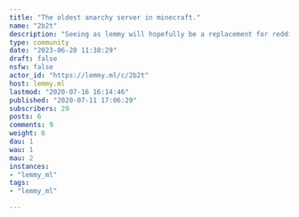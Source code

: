 ```yaml
---
title: "The oldest anarchy server in minecraft." 
name: "2b2t"
description: "Seeing as lemmy will hopefully be a replacement for reddit, i have taken upon myself the duty of making a lemmy community for 2b2t. Just post whatever you deem fit for this place, except pics of queue and such, gl."
type: community
date: "2023-06-20 11:38:29"
draft: false
nsfw: false
actor_id: "https://lemmy.ml/c/2b2t"
host: lemmy.ml
lastmod: "2020-07-16 16:14:46"
published: "2020-07-11 17:06:29"
subscribers: 29
posts: 6
comments: 9
weight: 6
dau: 1
wau: 1
mau: 2
instances:
- "lemmy_ml"
tags: 
- "lemmy_ml"

---
```

